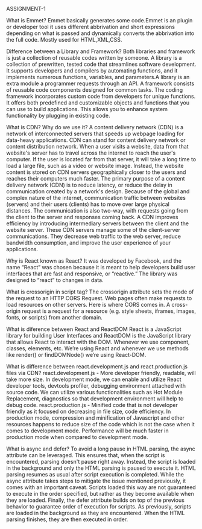 ASSIGNMENT-1

What is Emmet?
Emmet basically generates some code.Emmet is an plugin or developer tool it uses different abbrivation and short expressions depending on what is passed and dynamically converts the abbrivation into the full code.
Mostly used for HTML,XML,CSS.

Difference between a Library and Framework?
Both libraries and framework is just a collection of reusable codes written by someone.
A library is a collection of prewritten, tested code that streamlines software development. It supports developers and compilers by automating functions, and it implements numerous functions, variables, and parameters.A library is an extra module a programmer requests through an API.
A framework consists of reusable code components designed for common tasks. The coding framework incorporates custom code from developers for unique functions. It offers both predefined and customizable objects and functions that you can use to build applications. This allows you to enhance system functionality by plugging in existing code.

What is CDN? Why do we use it?
A content delivery network (CDN) is a network of interconnected servers that speeds up webpage loading for data-heavy applications. CDN can stand for content delivery network or content distribution network.
  When a user visits a website, data from that website's server has to travel across the internet to reach the user's computer. If the user is located far from that server, it will take a long time to load a large file, such as a video or website image. Instead, the website content is stored on CDN servers geographically closer to the users and reaches their computers much faster.
The primary purpose of a content delivery network (CDN) is to reduce latency, or reduce the delay in communication created by a network's design. Because of the global and complex nature of the internet, communication traffic between websites (servers) and their users (clients) has to move over large physical distances. The communication is also two-way, with requests going from the client to the server and responses coming back.
A CDN improves efficiency by introducing intermediary servers between the client and the website server. These CDN servers manage some of the client-server communications. They decrease web traffic to the web server, reduce bandwidth consumption, and improve the user experience of your applications.

Why is React known as React?
It was developed by Facebook, and the name “React” was chosen because it is meant to help developers build user interfaces that are fast and responsive, or “reactive.” The library was designed to “react” to changes in data.

What is crossorigin in script tag?
The crossorigin attribute sets the mode of the request to an HTTP CORS Request. Web pages often make requests to load resources on other servers. Here is where CORS comes in. A cross-origin request is a request for a resource (e.g. style sheets, iframes, images, fonts, or scripts) from another domain.

What is diference between React and ReactDOM
React is a JavaScript library for building User Interfaces and ReactDOM is the JavaScript library that allows React to interact with the DOM.
Whenever we use component, classes, elements, etc. We’re using React and whenever we use methods like render() or findDOMNode() we’re using React-DOM.

What is difference between react.development.js and react.production.js files via CDN?
react.development.js - More developer friendly, readable, will take more size.
In development mode, we can enable and utilize React developer tools, devtools profiler, debugging environment attached with source code. We can utilize various functionalities such as Hot Module Replacement, diagnostics so that development environment will help to debug code.
react.production.js - Minified code that is not developer friendly as it focused on decreasing in file size, code efficiency.
In production mode, compression and minification of Javascript and other resources happens to reduce size of the code which is not the case when it comes to development mode. Performance will be much faster in production mode when compared to development mode.

What is async and defer?
To avoid a long pause in HTML parsing, the async attribute can be leveraged. This ensures that, when the script is encountered, parsing doesn't pause right away. Instead, the script is loaded in the background and only the HTML parsing is paused to execute it. HTML parsing resumes as usual after script execution is completed.
While the async attribute takes steps to mitigate the issue mentioned previously, it comes with an important caveat. Scripts loaded this way are not guaranteed to execute in the order specified, but rather as they become available when they are loaded.
Finally, the defer attribute builds on top of the previous behavior to guarantee order of execution for scripts. As previously, scripts are loaded in the background as they are encountered. When the HTML parsing finishes, they are then executed in order.




